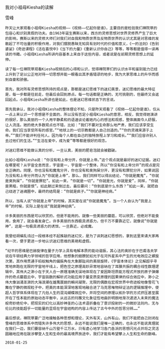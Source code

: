 我对小祖母Kiesha的读解

雪峰


    昨天让大家观看小祖母Kiesha的视频——《视频——忆起你是谁》，主要目的是检验我们禅院草的包容心和识别真假的功夫。自1963年诞生赛斯以来，西方的灵修思想对世界灵修界产生了巨大的影响，赛斯以来的灵修大师们对我们对自我和物质世界及反物质世界的认识尤其是对思维的发散起了不可估量的积极作用，对我们摆脱愚昧无知具有划时代的价值和意义，《一的法则》《告别婆娑》《奇迹课程》《活在喜悦中》《当下的力量》《重新认识你自己》等等，等等都是值得一读再读的书籍。小祖母Kiesha所讲内容基本上来自于这些内容，或者说是在前期灵修思想上的延伸。

    读了每一位禅院草观看Kiesha视频后的心得和认识，觉得禅院草们的认识水平和鉴别能力已经上升到了足以公正地对待一切思想并能一眼看出其矛盾错谬的地步，我为大家思维上的升华而感到自豪和骄傲。

    首先，我对所有灵修思想所持的观点是，那都是迷幻思维下的迷幻美景，迷幻思维的最大特征是，每一步都是往前走，但最后会回到原点。每一句话都是正确的，无可挑剔的，但最终又会返回起点。小祖母Kiesha所讲也是如此，也是迷幻思维状态下的言说。

    首先我承认，我对小祖母Kiesha的整体理论不知，只是昨天观看了《视频——忆起你是谁》，仅从一点上来认识一个思想是不全面的，所以没有否定小祖母Kiesha的意思，相反，我觉得她演讲的很好，那么美丽的一个人用平静柔和的语速谈论着她内心的想法和观感，整体画面令人舒服，让人流连。她的绝大多数观点也不错，比如：“我们不要对生命那么地严肃，我们应该享受生命。我们应当享受所有的感官。”“地球上的一切宗教都是人自己创造的。”“你的灵魂来源于上帝。”“我们不能评判任何人。因为每个人都在自己的独特旅程上学习和成长。”“我们应容许别人去过他们的生活。”“生活在爱中，成为爱”等等都是很好的观念。

    对迷幻思维不能做认真的分析，一旦认真，美丽的肥皂泡就会被戳破。

    比如小祖母Kiesha说：“你没有和上帝分开，你就是上帝。”这个观点就是最好的迷幻证据。迷幻在哪里呢？从宇宙全息而言，宇宙是一，宇宙是一个整体，所以“你没有和上帝分开”的观点是完全正确的。同理，你也没有和魔鬼分开，你也没有和臭狗屎分开，更没有和罪犯分开，如果说因为没有和上帝分开而认为“你就是上帝”，那么，我们同样可以得出结论，“你就是魔鬼”，“你就是臭狗屎”，“你就是罪犯”。如此一来，“你就是一切”。“你就是光，你就是爱”，同样，“你就是黑暗，你就是恨”。如此颠过来倒过去，最后要问：“你到底是什么东西？”如此一来，就把自己绕进了迷魂圈中，最终的结局是：“你就是疯子。”“你就是神经病。”

    所以，当有人说“你就是上帝”的时候，其实是在说“你就是魔鬼”。当一个人自认为“我是上帝”的时候，实际上是在说“我就是神经病”。

    许多美丽的东西是可以欣赏的，但是不能用的。就像一些美丽的蘑菇，可以欣赏，但绝对不能食用，食用了，就会毒发身亡。许多美丽的东西极具诱惑力，但千万不要靠近它，就像说“你就是神”，这是一句极具诱惑力的诱饵，一旦靠近，必成魔。

    我曾经胡编乱诌过一段根本经不起推敲的迷幻文，是为了讽刺迷幻思想的，拿到这里来请大家再看一次，便于更进一步地认识迷幻思维的美艳和虚假。

    “纪平的思维是巴赫旋律在量子力学上具有电解本质的能动谐振，其心法的奥妙在于巴甫洛夫学说在牛顿经典力学领域的哲学应用，他想象的翅膀犹如光子在河外星系中产生的光电效应之螺旋次第，其作用贯通于蚂蚁触角的偏振角在大象脚趾间的美丽旋转，《宇宙本体论》之见解超乎寻常地奔跑在无限的宇宙地平线上，把色空之原理高妙异常地容纳在了耳膜共振的耦合线性数理逻辑中，其伟大之渺小在于天人合一原理准确无误地体现在了爱因斯坦质能方程式开放的原子弹爆炸的奇点蘑菇云中，宇宙函数的解析式功能应用于量变质变原理的因果律的综合效应中，渺小之伟大像汹涌澎湃的大海浪潮在雄鹰展翅的瞬间凝聚，无限的偶数在宏观世界中奇迹般地像雪花飞舞在宁静的微观粒子中，把美的本能深深地客观地融合进了马克思唯物辩证法的逻辑推理中，使超人哲学体系体现在了凡俗人生的混沌蝴蝶效应中，并将空间的原理以拓扑学的方式挤压甚至展开在了性本能的原始动态平衡中，从远古的玛雅文化象征性地曲折明朗地渐次递进入未来的魔法般奇妙绝伦中，把现实的幻化以高妙神圣的心法术语折叠在了意识投射的一的微妙法则内，无与伦比的技能超乎一切能量的显现在宇宙结构的内容上传达了古今中外的哲思分辨……”

    最后想说，禅院草要广泛地接触各种思想和理论，天外有天，山外有山，我们不能把自己封闭在雪峰的思维体系中而错失许多伟大的思想，永远不能说我们是唯一正确的，也永远不能说真理就在我们一边，我们要容纳千山万壑千江万水，只有虚心地学习各门各派的思想闪光点并将之灵活圆融地应用在跋涉攀登人生和生命的最高境界旅途中，我们才能有希望攀上人生和生命的巅峰。

    2018-01-25



